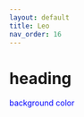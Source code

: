 ```yaml
---
layout: default
title: Leo
nav_order: 16
---
```


# heading

<span style="color:blue">background color </span>
